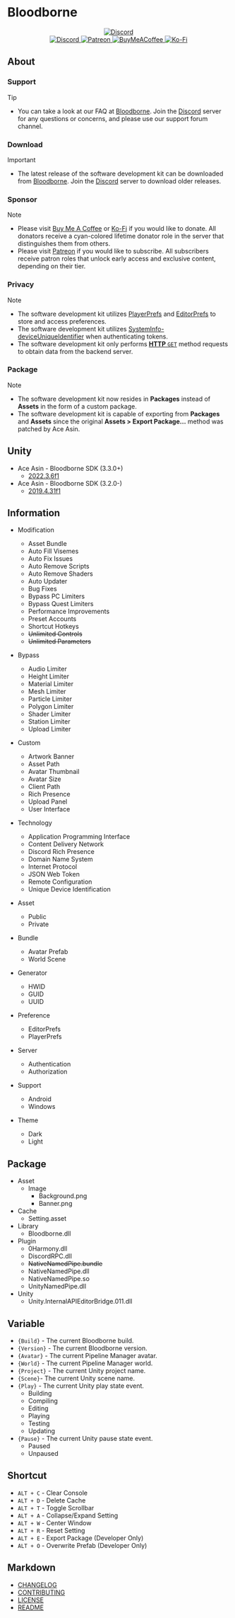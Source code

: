 # **Bloodborne**

[Bloodborne]: https://aceasin.com/bloodborne
[GitHub]: https://github.com/aceasin
[Discord]: https://discord.gg/aceasin
[Patreon]: https://patreon.com/aceasin
[BuyMeACoffee]: https://buymeacoffee.com/aceasin
[Ko-Fi]: https://ko-fi.com/aceasin

<div align='center'>
    <a href='https://discord.gg/U8vHS7y' title='Discord'>
        <img alt='Discord' src='../Asset/Image/Background.png' />
    </a>
</div>

<div align='center'>
    <a href='https://discord.gg/AceAsin'>
        <img alt='Discord' src='https://img.shields.io/discord/492294696912158720?color=5865F2&logoColor=FFFFFF&label=%CE%9B%20C%20%CE%9E%20%CE%9B%20S%20I%20N&logo=Discord&style=for-the-badge' />
    </a>
    <a href='https://patreon.com/AceAsin' title='Patreon'>
        <img alt='Patreon' src='https://img.shields.io/badge/dynamic/json?url=https%3A%2F%2Fwww.patreon.com%2Fapi%2Fcampaigns%2F1839759&query=data.attributes.patron_count&suffix=%20Patrons&color=FF5441&label=Patreon&logo=Patreon&logoColor=FFFFFF&style=for-the-badge' />
    </a>
    <a href='https://buymeacoffee.com/aceasin' title='BuyMeACoffee'>
        <img alt='BuyMeACoffee' src='https://img.shields.io/badge/Buy%20Me%20A%20Coffee-Buy-FFDD00?logo=buymeacoffee&logoColor=FFFFFF&style=for-the-badge' />
    </a>
    <a href='https://ko-fi.com/aceasin' title='Ko-Fi'>
        <img alt='Ko-Fi' src='https://img.shields.io/badge/Ko--Fi-Buy-FF5E5B?logo=Ko-Fi&logoColor=FFFFFF&style=for-the-badge' />
    </a>
</div>

## About

### Support

> [!TIP]
> - You can take a look at our FAQ at [Bloodborne][Bloodborne]. Join the [Discord][Discord] server for any questions or concerns, and please use our support forum channel.

### Download

> [!IMPORTANT]
> - The latest release of the software development kit can be downloaded from [Bloodborne][Bloodborne]. Join the [Discord][Discord] server to download older releases.

### Sponsor

> [!NOTE]
> - Please visit [Buy Me A Coffee][BuyMeACoffee] or [Ko-Fi][Ko-Fi] if you would like to donate. All donators receive a cyan-colored lifetime donator role in the server that distinguishes them from others.
> - Please visit [Patreon][Patreon] if you would like to subscribe. All subscribers receive patron roles that unlock early access and exclusive content, depending on their tier.

### Privacy

> [!NOTE]
> - The software development kit utilizes [PlayerPrefs](https://docs.unity3d.com/ScriptReference/PlayerPrefs.html) and [EditorPrefs](https://docs.unity3d.com/ScriptReference/EditorPrefs.html) to store and access preferences.
> - The software development kit utilizes [SystemInfo-deviceUniqueIdentifier](https://docs.unity3d.com/ScriptReference/SystemInfo-deviceUniqueIdentifier.html) when authenticating tokens.
> - The software development kit only performs [**HTTP** `GET`](https://developer.mozilla.org/en-US/docs/Web/HTTP/Methods/GET) method requests to obtain data from the backend server.

### Package

> [!NOTE]
> - The software development kit now resides in **Packages** instead of **Assets** in the form of a custom package.
> - The software development kit is capable of exporting from **Packages** and **Assets** since the original **Assets > Export Package...** method was patched by Ace Asin.

## Unity

- Ace Asin - Bloodborne SDK (3.3.0+)
  - [2022.3.6f1](https://unity.com/releases/editor/whats-new/2022.3.6)
- Ace Asin - Bloodborne SDK (3.2.0-)
  - [2019.4.31f1](https://unity.com/releases/editor/whats-new/2019.4.31)

## Information

- Modification
  - Asset Bundle
  - Auto Fill Visemes
  - Auto Fix Issues
  - Auto Remove Scripts
  - Auto Remove Shaders
  - Auto Updater
  - Bug Fixes
  - Bypass PC Limiters
  - Bypass Quest Limiters
  - Performance Improvements
  - Preset Accounts
  - Shortcut Hotkeys
  - ~~Unlimited Controls~~
  - ~~Unlimited Parameters~~

- Bypass
  - Audio Limiter
  - Height Limiter
  - Material Limiter
  - Mesh Limiter
  - Particle Limiter
  - Polygon Limiter
  - Shader Limiter
  - Station Limiter
  - Upload Limiter

- Custom
  - Artwork Banner
  - Asset Path
  - Avatar Thumbnail
  - Avatar Size
  - Client Path
  - Rich Presence
  - Upload Panel
  - User Interface

- Technology
  - Application Programming Interface
  - Content Delivery Network
  - Discord Rich Presence
  - Domain Name System
  - Internet Protocol
  - JSON Web Token
  - Remote Configuration
  - Unique Device Identification

- Asset
  - Public
  - Private

- Bundle
  - Avatar Prefab
  - World Scene

- Generator
  - HWID
  - GUID
  - UUID

- Preference
  - EditorPrefs
  - PlayerPrefs

- Server
  - Authentication
  - Authorization

- Support
  - Android
  - Windows

- Theme
  - Dark
  - Light

## Package

- Asset
  - Image
    - Background.png
    - Banner.png
- Cache
  - Setting.asset
- Library
  - Bloodborne.dll
- Plugin
  - 0Harmony.dll
  - DiscordRPC.dll
  - ~~NativeNamedPipe.bundle~~
  - NativeNamedPipe.dll
  - NativeNamedPipe.so
  - UnityNamedPipe.dll
- Unity
  - Unity.InternalAPIEditorBridge.011.dll

## Variable

- `{Build}` - The current Bloodborne build.
- `{Version}` - The current Bloodborne version.
- `{Avatar}` - The current Pipeline Manager avatar.
- `{World}` - The current Pipeline Manager world.
- `{Project}` - The current Unity project name.
- `{Scene}`- The current Unity scene name.
- `{Play}` - The current Unity play state event.
  - Building
  - Compiling
  - Editing
  - Playing
  - Testing
  - Updating
- `{Pause}` - The current Unity pause state event.
  - Paused
  - Unpaused

## Shortcut

- `ALT + C` - Clear Console
- `ALT + D` - Delete Cache
- `ALT + T` - Toggle Scrollbar
- `ALT + A` - Collapse/Expand Setting
- `ALT + W` - Center Window
- `ALT + R` - Reset Setting
- `ALT + E` - Export Package (Developer Only)
- `ALT + O` - Overwrite Prefab (Developer Only)

## Markdown

- [CHANGELOG](CHANGELOG.md)
- [CONTRIBUTING](CONTRIBUTING.md)
- [LICENSE](LICENSE.md)
- [README](README.md)

